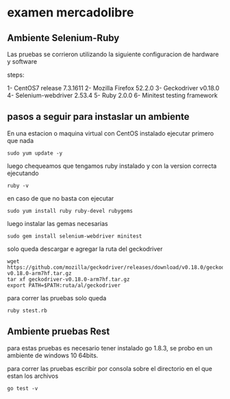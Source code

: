 # examen mercadolibre

## Ambiente Selenium-Ruby

Las pruebas se corrieron utilizando la siguiente configuracion de hardware y software

steps:

1-  CentOS7 release 7.3.1611
2-  Mozilla Firefox 52.2.0
3-  Geckodriver v0.18.0
4-  Selenium-webdriver 2.53.4
5-  Ruby 2.0.0
6-  Minitest testing framework

## pasos a seguir para instaslar un ambiente

En una estacion o maquina virtual con CentOS instalado ejecutar primero que nada
```
sudo yum update -y
```
luego chequeamos que tengamos ruby instalado y con la version correcta ejecutando

```
ruby -v 
```
en caso de que no basta con ejecutar

```
sudo yum install ruby ruby-devel rubygems 
```

luego instalar las gemas necesarias

```
sudo gem install selenium-webdriver minitest 
```

solo queda descargar e agregar la ruta del geckodriver 

```
wget https://github.com/mozilla/geckodriver/releases/download/v0.18.0/geckodriver-v0.18.0-arm7hf.tar.gz
tar xf geckodriver-v0.18.0-arm7hf.tar.gz
export PATH=$PATH:ruta/al/geckodriver
```
para correr las pruebas solo queda

```
ruby stest.rb 
```

## Ambiente pruebas Rest

para estas pruebas es necesario tener instalado go 1.8.3, se probo en un ambiente de windows 10 64bits.

para correr las pruebas escribir por consola sobre el directorio en el que estan los archivos

```
go test -v  
```
